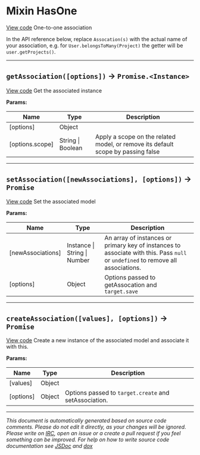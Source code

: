 <a name="hasone"></a>
# Mixin HasOne
[View code](https://github.com/sequelize/sequelize/blob/f678009d7514b81a6f87e12b86360e9a597e3ca8/lib/associations/has-one.js#L16)
One-to-one association

In the API reference below, replace `Assocation(s)` with the actual name of your association, e.g. for `User.belongsToMany(Project)` the getter will be `user.getProjects()`.


***

<a name="getassociation"></a>
## `getAssociation([options])` -> `Promise.<Instance>`
[View code](https://github.com/sequelize/sequelize/blob/f678009d7514b81a6f87e12b86360e9a597e3ca8/lib/associations/has-one.js#L79)
Get the associated instance


**Params:**

| Name | Type | Description |
| ---- | ---- | ----------- |
| [options] | Object |  |
| [options.scope] | String &#124; Boolean | Apply a scope on the related model, or remove its default scope by passing false |


***

<a name="setassociation"></a>
## `setAssociation([newAssociations], [options])` -> `Promise`
[View code](https://github.com/sequelize/sequelize/blob/f678009d7514b81a6f87e12b86360e9a597e3ca8/lib/associations/has-one.js#L88)
Set the associated model


**Params:**

| Name | Type | Description |
| ---- | ---- | ----------- |
| [newAssociations] | Instance &#124; String &#124; Number | An array of instances or primary key of instances to associate with this. Pass `null` or `undefined` to remove all associations. |
| [options] | Object | Options passed to getAssocation and `target.save` |


***

<a name="createassociation"></a>
## `createAssociation([values], [options])` -> `Promise`
[View code](https://github.com/sequelize/sequelize/blob/f678009d7514b81a6f87e12b86360e9a597e3ca8/lib/associations/has-one.js#L97)
Create a new instance of the associated model and associate it with this.


**Params:**

| Name | Type | Description |
| ---- | ---- | ----------- |
| [values] | Object |  |
| [options] | Object | Options passed to `target.create` and setAssociation. |


***

_This document is automatically generated based on source code comments. Please do not edit it directly, as your changes will be ignored. Please write on <a href="irc://irc.freenode.net/#sequelizejs">IRC</a>, open an issue or a create a pull request if you feel something can be improved. For help on how to write source code documentation see [JSDoc](http://usejsdoc.org) and [dox](https://github.com/tj/dox)_
